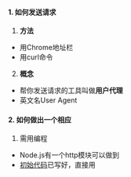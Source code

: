 #### 1. 如何发送请求

1. **方法**

- 用Chrome地址栏
- 用curl命令

2. **概念**

- 帮你发送请求的工具叫做**用户代理**
- 英文名User Agent

#### 2. 如何做出一个相应

1. 需用编程

- Node.js有一个http模块可以做到
- [初始代码](https://github.com/FrankFang/nodejs-test/blob/master/server.js)已写好，直接用